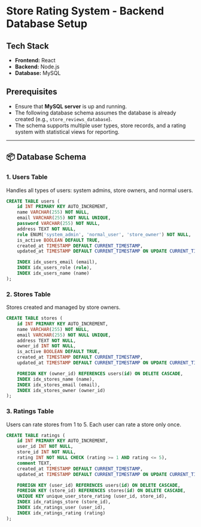 # Store Rating System - Backend Database Setup

## Tech Stack

- **Frontend:** React  
- **Backend:** Node.js  
- **Database:** MySQL  

## Prerequisites

- Ensure that **MySQL server** is up and running.
- The following database schema assumes the database is already created (e.g., `store_reviews_database`).
- The schema supports multiple user types, store records, and a rating system with statistical views for reporting.

---

## 📦 Database Schema

### 1. Users Table

Handles all types of users: system admins, store owners, and normal users.

```sql
CREATE TABLE users (
    id INT PRIMARY KEY AUTO_INCREMENT,
    name VARCHAR(255) NOT NULL,
    email VARCHAR(255) NOT NULL UNIQUE,
    password VARCHAR(255) NOT NULL,
    address TEXT NOT NULL,
    role ENUM('system_admin', 'normal_user', 'store_owner') NOT NULL,
    is_active BOOLEAN DEFAULT TRUE,
    created_at TIMESTAMP DEFAULT CURRENT_TIMESTAMP,
    updated_at TIMESTAMP DEFAULT CURRENT_TIMESTAMP ON UPDATE CURRENT_TIMESTAMP,

    INDEX idx_users_email (email),
    INDEX idx_users_role (role),
    INDEX idx_users_name (name)
);
```
### 2.  Stores Table
Stores created and managed by store owners.
```sql
CREATE TABLE stores (
    id INT PRIMARY KEY AUTO_INCREMENT,
    name VARCHAR(255) NOT NULL,
    email VARCHAR(255) NOT NULL UNIQUE,
    address TEXT NOT NULL,
    owner_id INT NOT NULL,
    is_active BOOLEAN DEFAULT TRUE,
    created_at TIMESTAMP DEFAULT CURRENT_TIMESTAMP,
    updated_at TIMESTAMP DEFAULT CURRENT_TIMESTAMP ON UPDATE CURRENT_TIMESTAMP,

    FOREIGN KEY (owner_id) REFERENCES users(id) ON DELETE CASCADE,
    INDEX idx_stores_name (name),
    INDEX idx_stores_email (email),
    INDEX idx_stores_owner (owner_id)
);
```

### 3. Ratings Table
Users can rate stores from 1 to 5. Each user can rate a store only once.
```sql
CREATE TABLE ratings (
    id INT PRIMARY KEY AUTO_INCREMENT,
    user_id INT NOT NULL,
    store_id INT NOT NULL,
    rating INT NOT NULL CHECK (rating >= 1 AND rating <= 5),
    comment TEXT,
    created_at TIMESTAMP DEFAULT CURRENT_TIMESTAMP,
    updated_at TIMESTAMP DEFAULT CURRENT_TIMESTAMP ON UPDATE CURRENT_TIMESTAMP,

    FOREIGN KEY (user_id) REFERENCES users(id) ON DELETE CASCADE,
    FOREIGN KEY (store_id) REFERENCES stores(id) ON DELETE CASCADE,
    UNIQUE KEY unique_user_store_rating (user_id, store_id),
    INDEX idx_ratings_store (store_id),
    INDEX idx_ratings_user (user_id),
    INDEX idx_ratings_rating (rating)
);
```
